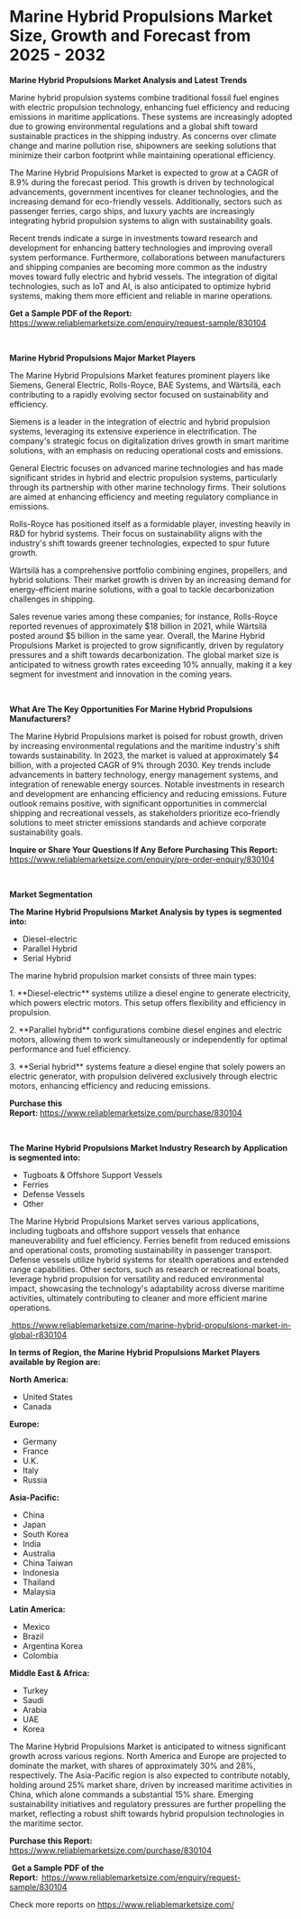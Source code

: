 <p><h1>Marine Hybrid Propulsions Market Size, Growth and Forecast from 2025 - 2032</h1></p><p><strong>Marine Hybrid Propulsions Market Analysis and Latest Trends</strong></p>
<p><p>Marine hybrid propulsion systems combine traditional fossil fuel engines with electric propulsion technology, enhancing fuel efficiency and reducing emissions in maritime applications. These systems are increasingly adopted due to growing environmental regulations and a global shift toward sustainable practices in the shipping industry. As concerns over climate change and marine pollution rise, shipowners are seeking solutions that minimize their carbon footprint while maintaining operational efficiency.</p><p>The Marine Hybrid Propulsions Market is expected to grow at a CAGR of 8.9% during the forecast period. This growth is driven by technological advancements, government incentives for cleaner technologies, and the increasing demand for eco-friendly vessels. Additionally, sectors such as passenger ferries, cargo ships, and luxury yachts are increasingly integrating hybrid propulsion systems to align with sustainability goals.</p><p>Recent trends indicate a surge in investments toward research and development for enhancing battery technologies and improving overall system performance. Furthermore, collaborations between manufacturers and shipping companies are becoming more common as the industry moves toward fully electric and hybrid vessels. The integration of digital technologies, such as IoT and AI, is also anticipated to optimize hybrid systems, making them more efficient and reliable in marine operations.</p></p>
<p><strong>Get a Sample PDF of the Report:&nbsp;</strong> <a href="https://www.reliablemarketsize.com/enquiry/request-sample/830104?utm_campaign=2948&utm_medium=2&utm_source=Github&utm_content=ia&utm_term=25032025&utm_id=marine-hybrid-propulsions">https://www.reliablemarketsize.com/enquiry/request-sample/830104</a></p>
<p>&nbsp;</p>
<p><strong>Marine Hybrid Propulsions Major Market Players</strong></p>
<p><p>The Marine Hybrid Propulsions Market features prominent players like Siemens, General Electric, Rolls-Royce, BAE Systems, and Wärtsilä, each contributing to a rapidly evolving sector focused on sustainability and efficiency. </p><p>Siemens is a leader in the integration of electric and hybrid propulsion systems, leveraging its extensive experience in electrification. The company's strategic focus on digitalization drives growth in smart maritime solutions, with an emphasis on reducing operational costs and emissions. </p><p>General Electric focuses on advanced marine technologies and has made significant strides in hybrid and electric propulsion systems, particularly through its partnership with other marine technology firms. Their solutions are aimed at enhancing efficiency and meeting regulatory compliance in emissions.</p><p>Rolls-Royce has positioned itself as a formidable player, investing heavily in R&D for hybrid systems. Their focus on sustainability aligns with the industry's shift towards greener technologies, expected to spur future growth.</p><p>Wärtsilä has a comprehensive portfolio combining engines, propellers, and hybrid solutions. Their market growth is driven by an increasing demand for energy-efficient marine solutions, with a goal to tackle decarbonization challenges in shipping. </p><p>Sales revenue varies among these companies; for instance, Rolls-Royce reported revenues of approximately $18 billion in 2021, while Wärtsilä posted around $5 billion in the same year. Overall, the Marine Hybrid Propulsions Market is projected to grow significantly, driven by regulatory pressures and a shift towards decarbonization. The global market size is anticipated to witness growth rates exceeding 10% annually, making it a key segment for investment and innovation in the coming years.</p></p>
<p>&nbsp;</p>
<p><strong>What Are The Key Opportunities For Marine Hybrid Propulsions Manufacturers?</strong></p>
<p><p>The Marine Hybrid Propulsions market is poised for robust growth, driven by increasing environmental regulations and the maritime industry's shift towards sustainability. In 2023, the market is valued at approximately $4 billion, with a projected CAGR of 9% through 2030. Key trends include advancements in battery technology, energy management systems, and integration of renewable energy sources. Notable investments in research and development are enhancing efficiency and reducing emissions. Future outlook remains positive, with significant opportunities in commercial shipping and recreational vessels, as stakeholders prioritize eco-friendly solutions to meet stricter emissions standards and achieve corporate sustainability goals.</p></p>
<p><strong>Inquire or Share Your Questions If Any Before Purchasing This Report:</strong> <a href="https://www.reliablemarketsize.com/enquiry/pre-order-enquiry/830104?utm_campaign=2948&utm_medium=2&utm_source=Github&utm_content=ia&utm_term=25032025&utm_id=marine-hybrid-propulsions">https://www.reliablemarketsize.com/enquiry/pre-order-enquiry/830104</a></p>
<p>&nbsp;</p>
<p><strong>Market Segmentation</strong></p>
<p><strong>The Marine Hybrid Propulsions Market Analysis by types is segmented into:</strong></p>
<p><ul><li>Diesel-electric</li><li>Parallel Hybrid</li><li>Serial Hybrid</li></ul></p>
<p><p>The marine hybrid propulsion market consists of three main types: </p><p>1. **Diesel-electric** systems utilize a diesel engine to generate electricity, which powers electric motors. This setup offers flexibility and efficiency in propulsion. </p><p>2. **Parallel hybrid** configurations combine diesel engines and electric motors, allowing them to work simultaneously or independently for optimal performance and fuel efficiency. </p><p>3. **Serial hybrid** systems feature a diesel engine that solely powers an electric generator, with propulsion delivered exclusively through electric motors, enhancing efficiency and reducing emissions.</p></p>
<p><strong>Purchase this Report:&nbsp;</strong><a href="https://www.reliablemarketsize.com/purchase/830104?utm_campaign=2948&utm_medium=2&utm_source=Github&utm_content=ia&utm_term=25032025&utm_id=marine-hybrid-propulsions">https://www.reliablemarketsize.com/purchase/830104</a></p>
<p>&nbsp;</p>
<p><strong>The Marine Hybrid Propulsions Market Industry Research by Application is segmented into:</strong></p>
<p><ul><li>Tugboats & Offshore Support Vessels</li><li>Ferries</li><li>Defense Vessels</li><li>Other</li></ul></p>
<p><p>The Marine Hybrid Propulsions Market serves various applications, including tugboats and offshore support vessels that enhance maneuverability and fuel efficiency. Ferries benefit from reduced emissions and operational costs, promoting sustainability in passenger transport. Defense vessels utilize hybrid systems for stealth operations and extended range capabilities. Other sectors, such as research or recreational boats, leverage hybrid propulsion for versatility and reduced environmental impact, showcasing the technology's adaptability across diverse maritime activities, ultimately contributing to cleaner and more efficient marine operations.</p></p>
<p><a href="https://www.reliablemarketsize.com/marine-hybrid-propulsions-market-in-global-r830104?utm_campaign=2948&utm_medium=2&utm_source=Github&utm_content=ia&utm_term=25032025&utm_id=marine-hybrid-propulsions">&nbsp;https://www.reliablemarketsize.com/marine-hybrid-propulsions-market-in-global-r830104</a></p>
<p><strong>In terms of Region, the Marine Hybrid Propulsions Market Players available by Region are:</strong></p>
<p>
    <p> <strong> North America: </strong>
        <ul>
            <li>United States</li>
            <li>Canada</li>
        </ul>
        </p> 
    <p> <strong> Europe: </strong>
        <ul>
            <li>Germany</li>
            <li>France</li>
            <li>U.K.</li>
            <li>Italy</li>
            <li>Russia</li>
        </ul>
        </p> 
    <p> <strong> Asia-Pacific: </strong>
        <ul>
            <li>China</li>
            <li>Japan</li>
            <li>South Korea</li>
            <li>India</li>
            <li>Australia</li>
            <li>China Taiwan</li>
            <li>Indonesia</li>
            <li>Thailand</li>
            <li>Malaysia</li>
        </ul>
        </p> 
    <p> <strong> Latin America: </strong>
        <ul>
            <li>Mexico</li>
            <li>Brazil</li>
            <li>Argentina Korea</li>
            <li>Colombia</li>
        </ul>
        </p> 
    <p> <strong> Middle East & Africa: </strong>
        <ul>
            <li>Turkey</li>
            <li>Saudi</li>
            <li>Arabia</li>
            <li>UAE</li>
            <li>Korea</li>
        </ul>
    </p>
    </p>
<p><p>The Marine Hybrid Propulsions Market is anticipated to witness significant growth across various regions. North America and Europe are projected to dominate the market, with shares of approximately 30% and 28%, respectively. The Asia-Pacific region is also expected to contribute notably, holding around 25% market share, driven by increased maritime activities in China, which alone commands a substantial 15% share. Emerging sustainability initiatives and regulatory pressures are further propelling the market, reflecting a robust shift towards hybrid propulsion technologies in the maritime sector.</p></p>
<p><strong>Purchase this Report: </strong><a href="https://www.reliablemarketsize.com/purchase/830104?utm_campaign=2948&utm_medium=2&utm_source=Github&utm_content=ia&utm_term=25032025&utm_id=marine-hybrid-propulsions">https://www.reliablemarketsize.com/purchase/830104</a></p>
<p>&nbsp;<strong>Get a Sample PDF of the Report:&nbsp;&nbsp;</strong><a href="https://www.reliablemarketsize.com/enquiry/request-sample/830104?utm_campaign=2948&utm_medium=2&utm_source=Github&utm_content=ia&utm_term=25032025&utm_id=marine-hybrid-propulsions">https://www.reliablemarketsize.com/enquiry/request-sample/830104</a></p>
<p><strong></strong></p>
<p>Check more reports on <a href="https://www.reliablemarketsize.com/?utm_campaign=2948&utm_medium=2&utm_source=Github&utm_content=ia&utm_term=25032025&utm_id=marine-hybrid-propulsions">https://www.reliablemarketsize.com/</a></p>